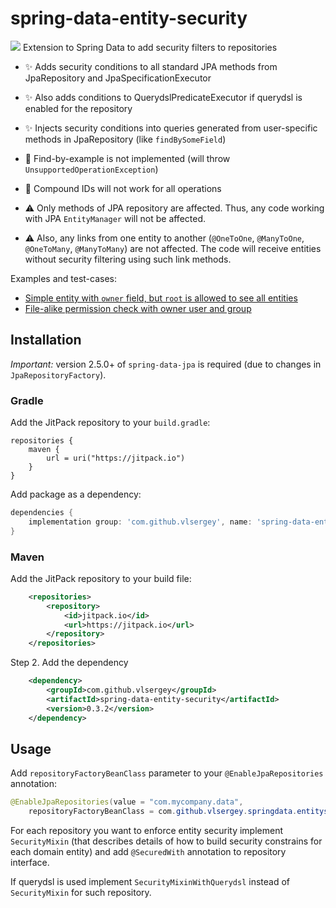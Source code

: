 # spring-data-entity-security
[![](https://jitpack.io/v/vlsergey/spring-data-entity-security.svg)](https://jitpack.io/#vlsergey/spring-data-entity-security)
Extension to Spring Data to add security filters to repositories

- ✨ Adds security conditions to all standard JPA methods from JpaRepository and JpaSpecificationExecutor
- ✨ Also adds conditions to QuerydslPredicateExecutor if querydsl is enabled for the repository
- ✨ Injects security conditions into queries generated from user-specific methods in JpaRepository (like `findBySomeField`)


- 🚧 Find-by-example is not implemented (will throw `UnsupportedOperationException`)
- 🚧 Compound IDs will not work for all operations


- ⚠️ Only methods of JPA repository are affected. Thus, any code working with JPA `EntityManager` will not be affected.
- ⚠️ Also, any links from one entity to another (`@OneToOne`, `@ManyToOne`, `@OneToMany`, `@ManyToMany`) are not affected. The code will receive entities without security filtering using such link methods.  

Examples and test-cases:
* [Simple entity with `owner` field, but `root` is allowed to see all entities](https://github.com/vlsergey/spring-data-entity-security/tree/master/src/test/java/com/github/vlsergey/springdata/entitysecurity/owned)
* [File-alike permission check with owner user and group](https://github.com/vlsergey/spring-data-entity-security/tree/master/src/test/java/com/github/vlsergey/springdata/entitysecurity/noquerydsl)

## Installation

_Important:_ version 2.5.0+ of `spring-data-jpa` is required (due to changes in `JpaRepositoryFactory`).

### Gradle

Add the JitPack repository to your `build.gradle`:

```grooxmlvy
repositories {
    maven {
        url = uri("https://jitpack.io")
    }
}
```

Add package as a dependency:

```groovy
dependencies {
    implementation group: 'com.github.vlsergey', name: 'spring-data-entity-security', version: '0.3.2'
}
```

### Maven
Add the JitPack repository to your build file:

```xml
    <repositories>
        <repository>
            <id>jitpack.io</id>
            <url>https://jitpack.io</url>
        </repository>
    </repositories>
```

Step 2. Add the dependency

```xml
    <dependency>
        <groupId>com.github.vlsergey</groupId>
        <artifactId>spring-data-entity-security</artifactId>
        <version>0.3.2</version>
    </dependency>
```

## Usage

Add `repositoryFactoryBeanClass` parameter to your `@EnableJpaRepositories` annotation:
```java
@EnableJpaRepositories(value = "com.mycompany.data",
    repositoryFactoryBeanClass = com.github.vlsergey.springdata.entitysecurity.SecuredJpaRepositoryFactoryBean.class)
```

For each repository you want to enforce entity security implement `SecurityMixin` (that describes details of how to build security constrains for each domain entity) and add `@SecuredWith` annotation to repository interface.

If querydsl is used implement `SecurityMixinWithQuerydsl` instead of `SecurityMixin` for such repository.

